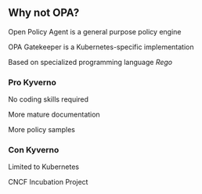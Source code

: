 ## Why not OPA?

Open Policy Agent is a general purpose policy engine

OPA Gatekeeper is a Kubernetes-specific implementation

Based on specialized programming language *Rego*

### Pro Kyverno

No coding skills required

More mature documentation

More policy samples

### Con Kyverno

Limited to Kubernetes

CNCF Incubation Project